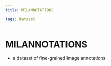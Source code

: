 ```yaml
---
title: MILANNOTATIONS

tags: dataset 
---
```


# MILANNOTATIONS
- a dataset of fine-grained image annotations












































